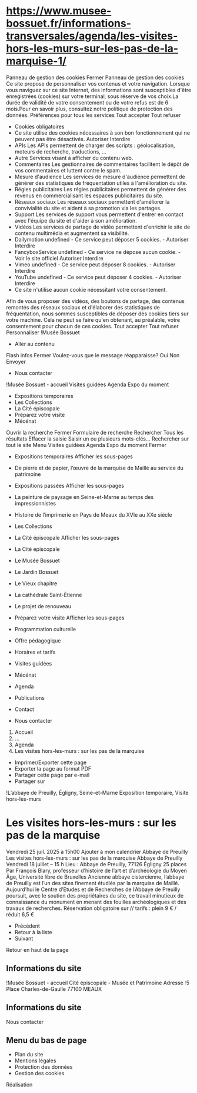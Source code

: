 # https://www.musee-bossuet.fr/informations-transversales/agenda/les-visites-hors-les-murs-sur-les-pas-de-la-marquise-1/

Panneau de gestion des cookies
Fermer 
Panneau de gestion des cookies
Ce site propose de personnaliser vos contenus et votre navigation. Lorsque vous naviguez sur ce site Internet, des informations sont susceptibles d'être enregistrées (cookies) sur votre terminal, sous réserve de vos choix.La durée de validité de votre consentement ou de votre refus est de 6 mois.Pour en savoir plus, consultez notre politique de protection des données.
Préférences pour tous les services
Tout accepter Tout refuser 
 * Cookies obligatoires
 * Ce site utilise des cookies nécessaires à son bon fonctionnement qui ne peuvent pas être désactivés.
Autoriser Interdire 
 * APIs
Les APIs permettent de charger des scripts : géolocalisation, moteurs de recherche, traductions, ... 
 * Autre
Services visant à afficher du contenu web. 
 * Commentaires
Les gestionnaires de commentaires facilitent le dépôt de vos commentaires et luttent contre le spam. 
 * Mesure d'audience
Les services de mesure d'audience permettent de générer des statistiques de fréquentation utiles à l'amélioration du site. 
 * Régies publicitaires
Les régies publicitaires permettent de générer des revenus en commercialisant les espaces publicitaires du site. 
 * Réseaux sociaux
Les réseaux sociaux permettent d'améliorer la convivialité du site et aident à sa promotion via les partages. 
 * Support
Les services de support vous permettent d'entrer en contact avec l'équipe du site et d'aider à son amélioration. 
 * Vidéos
Les services de partage de vidéo permettent d'enrichir le site de contenu multimédia et augmentent sa visibilité. 
 * Dailymotion undefined - Ce service peut déposer 5 cookies. - 
Autoriser Interdire 
 * FancyboxService undefined - Ce service ne dépose aucun cookie. - Voir le site officiel 
Autoriser Interdire 
 * Vimeo undefined - Ce service peut déposer 8 cookies. - 
Autoriser Interdire 
 * YouTube undefined - Ce service peut déposer 4 cookies. - 
Autoriser Interdire 
 * Ce site n'utilise aucun cookie nécessitant votre consentement.

Afin de vous proposer des vidéos, des boutons de partage, des contenus remontés des réseaux sociaux et d'élaborer des statistiques de fréquentation, nous sommes susceptibles de déposer des cookies tiers sur votre machine. Cela ne peut se faire qu'en obtenant, au préalable, votre consentement pour chacun de ces cookies. Tout accepter Tout refuser Personnaliser 
!Musée Bossuet
 * Aller au contenu

Flash infos
Fermer
Voulez-vous que le message réapparaisse? 
Oui 
Non 
Envoyer
 * Nous contacter

!Musée Bossuet - accueil
Visites guidées
Agenda
Expo du moment
 * Expositions temporaires 
 * Les Collections
 * La Cité épiscopale 
 * Préparez votre visite 
 * Mécénat

Ouvrir la recherche
Fermer
Formulaire de recherche
Rechercher
Tous les résultats
Effacer la saisie Saisir un ou plusieurs mots-clés…
Rechercher sur tout le site
Menu
Visites guidées
Agenda
Expo du moment
Fermer
 * Expositions temporaires Afficher les sous-pages
 * De pierre et de papier, l’œuvre de la marquise de Maillé au service du patrimoine
 * Expositions passées Afficher les sous-pages
 * La peinture de paysage en Seine-et-Marne au temps des impressionnistes
 * Histoire de l’imprimerie en Pays de Meaux du XVIe au XXe siècle
 * Les Collections
 * La Cité épiscopale Afficher les sous-pages
 * La Cité épiscopale
 * Le Musée Bossuet
 * Le Jardin Bossuet
 * Le Vieux chapitre
 * La cathédrale Saint-Étienne
 * Le projet de renouveau
 * Préparez votre visite Afficher les sous-pages
 * Programmation culturelle
 * Offre pédagogique
 * Horaires et tarifs
 * Visites guidées
 * Mécénat

 * Agenda
 * Publications
 * Contact

 * Nous contacter

 1. Accueil
 2. ...
 3. Agenda
 4. Les visites hors-les-murs : sur les pas de la marquise

 * Imprimer/Exporter cette page
 * Exporter la page au format PDF
 * Partager cette page par e-mail
 * Partager sur

!L’abbaye de Preuilly, Égligny, Seine-et-Marne
Exposition temporaire, Visite hors-les-murs
# Les visites hors-les-murs : sur les pas de la marquise
Vendredi 25 juil. 2025
à 15h00 
Ajouter à mon calendrier
Abbaye de Preuilly 
Les visites hors-les-murs : sur les pas de la marquise
Abbaye de Preuilly
Vendredi 18 juillet – 15 h
Lieu : Abbaye de Preuilly, 77126 Égligny
25 places
Par François Blary, professeur d’histoire de l’art et d’archéologie du Moyen Âge, Université libre de Bruxelles
Ancienne abbaye cistercienne, l’abbaye de Preuilly est l’un des sites finement étudiés par la marquise de Maillé. Aujourd’hui le Centre d’Études et de Recherches de l’Abbaye de Preuilly poursuit, avec le soutien des propriétaires du site, ce travail minutieux de connaissance du monument en menant des fouilles archéologiques et des travaux de recherches.
Réservation obligatoire sur // tarifs : plein 9 € / réduit 6,5 €
 * Précédent 
 * Retour à la liste 
 * Suivant 

Retour en haut de la page 
## Informations du site
!Musée Bossuet - accueil
Cité épiscopale - Musée et Patrimoine
Adresse :5 Place Charles-de-Gaulle 77100 MEAUX
## Informations du site
Nous contacter
## Menu du bas de page
 * Plan du site
 * Mentions légales
 * Protection des données
 * Gestion des cookies

Réalisation
